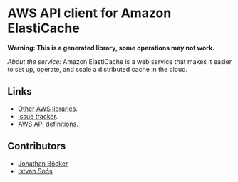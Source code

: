 # AWS API client for Amazon ElastiCache

**Warning: This is a generated library, some operations may not work.**

*About the service:*
Amazon ElastiCache is a web service that makes it easier to set up, operate,
and scale a distributed cache in the cloud.

## Links

- [Other AWS libraries](https://github.com/agilord/aws_client/tree/master/generated).
- [Issue tracker](https://github.com/agilord/aws_client/issues).
- [AWS API definitions](https://github.com/aws/aws-sdk-js/tree/master/apis).

## Contributors

- [Jonathan Böcker](https://github.com/Schwusch)
- [Istvan Soós](https://github.com/isoos)

